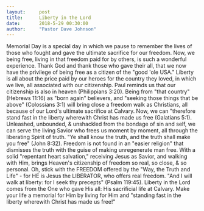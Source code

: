 ```yaml
---
layout:     post
title:      Liberty in the Lord
date:       2018-5-29 00:30:00
author:     "Pastor Dave Johnson"
---
```


Memorial Day is a special day in which we pause to remember the lives of those who fought and gave the ultimate sacrifice for our freedom. Now, we being free, living in that freedom paid for by others, is such a wonderful experience. Thank God and thank those who gave their all, that we now have the privilege of being free as a citizen of the "good 'ole USA." Liberty is all about the price paid by our heroes for the country they loved, in which we live, all associated with our citizenship. Paul reminds us that our citizenship is also in heaven (Philippians 3:20). Being from "that country" (Hebrews 11:16) as "born again" believers, and "seeking those things that be above" (Colossians 3:1) will bring close a freedom walk as Christians, all because of our Lord's ultimate sacrifice at Calvary. Now, we can "therefore stand fast in the liberty wherewith Christ has made us free (Galatians 5:1). Unleashed, unbounded, & unshackled from the bondage of sin and self, we can serve the living Savior who frees us moment by moment, all through the liberating Spirit of truth. "Ye shall know the truth, and the truth shall make you free" (John 8:32). Freedom is not found in an "easier religion" that dismisses the truth with the guise of making unregenerate man free. With a solid "repentant heart salvation," receiving Jesus as Savior, and walking with Him, brings Heaven's citizenship of freedom so real, so close, & so personal. Oh, stick with the FREEDOM offered by the "Way, the Truth and Life" - for HE is Jesus the LIBERATOR, who offers real freedom. "And I will walk at liberty: for I seek thy precepts" (Psalm 119:45). Liberty in the Lord comes from the One who gave His all: His sacrificial life at Calvary. Make your life a memorial for Him by living for Him and "standing fast in the liberty wherewith Christ has made us free!"
